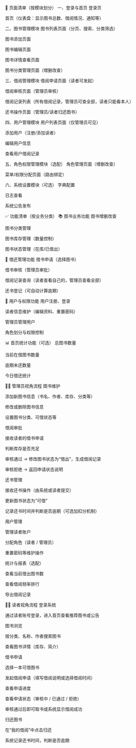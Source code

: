 📄 页面清单（按模块划分）
一、登录与首页
登录页

首页（仪表盘：显示图书总数、借阅情况、通知等）

二、图书管理模块
图书列表页面（分页、搜索、分类筛选）

图书添加页面

图书编辑页面

图书详情查看页面

图书分类管理页面（增删改查）

三、借阅管理模块
借阅申请页面（读者可发起）

借阅审核页面（管理员审核）

借阅记录列表（所有借阅记录，管理员可查全部，读者只能看本人）

还书操作页面（管理员/读者归还图书）

四、用户管理模块
用户列表页面（仅管理员可见）

添加用户（注册/添加读者）

编辑用户信息

查看用户借阅记录

五、角色权限管理模块（选配）
角色管理页面（增删改查）

菜单/权限分配页面（路由绑定）

六、系统设置模块（可选）
字典配置

日志查看

系统公告发布

✅ 功能清单（按业务分类）
📚 图书业务功能
图书增删改查

图书分类管理

图书库存管理（数量控制）

图书状态管理（在库/已借出）

🔄 借还管理功能
借书申请（选择图书）

借书审核（管理员审批）

借阅记录查询（读者查看自己的，管理员查看全部）

还书登记（可自动计算逾期）

👤 用户与权限功能
用户注册、登录

读者信息维护（编辑资料、重置密码）

管理员管理用户

角色划分与权限控制

📊 首页统计功能（可选）
总图书数量

当前在借图书数量

逾期未还数量

今日借还统计



👨‍💼 管理员视角流程
图书维护

添加新图书信息（书名、作者、库存、分类等）

修改或删除图书信息

设置图书分类、可借状态等

借阅审批

接收读者的借书申请

判断库存是否充足

审核通过 → 修改图书状态为“借出”，生成借阅记录

审核拒绝 → 返回申请状态说明

还书管理

接收还书操作（由系统或读者提交）

更新图书状态为“可借”

记录还书时间并判断是否逾期（可选加扣分机制）

用户管理

管理读者账户

分配角色（读者 / 管理员）

重置密码等维护操作

统计与报表（选配）

查看当前借出图书数

查看借阅频率排行

导出借阅记录

👩‍🎓 读者视角流程
登录系统

通过读者账号登录，进入首页查看推荐图书或公告

图书浏览

按分类、名称、作者搜索图书

查看图书详情（库存、简介）

借书申请

选择一本可借图书

发起借阅申请（填写借阅说明或选择借阅时间）

查看申请进度

查看申请状态（审核中 / 已通过 / 拒绝）

审核通过后即可取书或系统显示借阅成功

归还图书

在“我的借阅”中点击归还

系统记录还书时间，判断是否逾期

